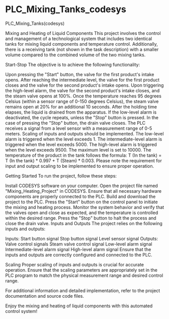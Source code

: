 # PLC_Mixing_Tanks_codesys
PLC_Mixing_Tanks(codesys)


Mixing and Heating of Liquid Components
This project involves the control and management of a technological system that includes two identical tanks for mixing liquid components and temperature control. Additionally, there is a receiving tank (not shown in the task description) with a smaller volume compared to the combined volume of the two mixing tanks.

Start-Stop
The objective is to achieve the following functionality:

Upon pressing the "Start" button, the valve for the first product's intake opens.
After reaching the intermediate level, the valve for the first product closes and the valve for the second product's intake opens.
Upon triggering the high-level alarm, the valve for the second product's intake closes, and the steam valve opens at 100%.
Once the temperature reaches 95 degrees Celsius (within a sensor range of 0-150 degrees Celsius), the steam valve remains open at 20% for an additional 10 seconds.
After the holding time elapses, the liquid is drained from the apparatus.
If the low-level alarm is deactivated, the cycle repeats, unless the "Stop" button is pressed. In the case of pressing the "Stop" button, the drain valve closes.
The PLC receives a signal from a level sensor with a measurement range of 0-5 meters.
Scaling of inputs and outputs should be implemented.
The low-level alarm is triggered when the level exceeds 1. The intermediate-level alarm is triggered when the level exceeds 5000. The high-level alarm is triggered when the level exceeds 9500. The maximum level is set to 10000.
The temperature of the product in the tank follows the formula: T (In the tank) = T (In the tank) * 0.997 + T (Steam) * 0.003.
Please note the requirement for input and output scaling to be implemented to ensure proper operation.

Getting Started
To run the project, follow these steps:

Install CODESYS software on your computer.
Open the project file named "Mixing_Heating_Project" in CODESYS.
Ensure that all necessary hardware components are properly connected to the PLC.
Build and download the project to the PLC.
Press the "Start" button on the control panel to initiate the mixing and heating process.
Monitor the system behavior and verify that the valves open and close as expected, and the temperature is controlled within the desired range.
Press the "Stop" button to halt the process and close the drain valve.
Inputs and Outputs
The project relies on the following inputs and outputs:

Inputs:
Start button signal
Stop button signal
Level sensor signal
Outputs:
Valve control signals
Steam valve control signal
Low-level alarm signal
Intermediate-level alarm signal
High-level alarm signal
Ensure that the inputs and outputs are correctly configured and connected to the PLC.

Scaling
Proper scaling of inputs and outputs is crucial for accurate operation. Ensure that the scaling parameters are appropriately set in the PLC program to match the physical measurement range and desired control range.

For additional information and detailed implementation, refer to the project documentation and source code files.

Enjoy the mixing and heating of liquid components with this automated control system!
